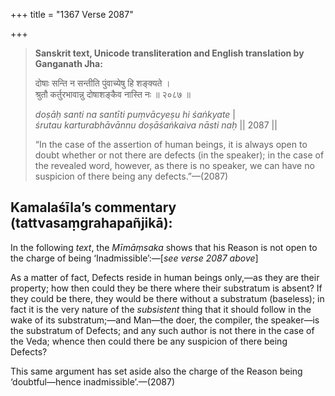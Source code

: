 +++
title = "1367 Verse 2087"

+++
> **Sanskrit text, Unicode transliteration and English translation by Ganganath Jha:** 
>
> दोषाः सन्ति न सन्तीति पुंवाच्येषु हि शङ्क्यते ।  
> श्रुतौ कर्तुरभावान्नु दोषाशङ्कैव नास्ति नः ॥ २०८७ ॥ 
>
> *doṣāḥ santi na santīti puṃvācyeṣu hi śaṅkyate* \|  
> *śrutau karturabhāvānnu doṣāśaṅkaiva nāsti naḥ* \|\| 2087 \|\| 
>
> “In the case of the assertion of human beings, it is always open to doubt whether or not there are defects (in the speaker); in the case of the revealed word, however, as there is no speaker, we can have no suspicion of there being any defects.”—(2087)



## Kamalaśīla’s commentary (tattvasaṃgrahapañjikā):

In the following *text*, the *Mīmāṃsaka* shows that his Reason is not open to the charge of being ‘Inadmissible’:—[*see verse 2087 above*]

As a matter of fact, Defects reside in human beings only,—as they are their property; how then could they be there where their substratum is absent? If they could be there, they would be there without a substratum (baseless); in fact it is the very nature of the *subsistent* thing that it should follow in the wake of its substratum;—and Man—the doer, the compiler, the speaker—is the substratum of Defects; and any such author is not there in the case of the Veda; whence then could there be any suspicion of there being Defects?

This same argument has set aside also the charge of the Reason being ‘doubtful—hence inadmissible’.—(2087)


